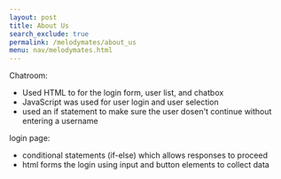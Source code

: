 ```yaml
---
layout: post 
title: About Us
search_exclude: true
permalink: /melodymates/about_us
menu: nav/melodymates.html
---
```


Chatroom:
- Used HTML to for the login form, user list, and chatbox
- JavaScript was used for user login and user selection
- used an if statement to make sure the user dosen't continue without entering a username 

login page:
- conditional statements (if-else) which allows responses to proceed
- html forms the login using input and button elements to collect data


